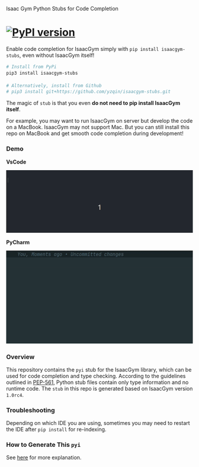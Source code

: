 Isaac Gym Python Stubs for Code Completion

[![PyPI version](https://badge.fury.io/py/isaacgym-stubs.svg)](https://badge.fury.io/py/isaacgym-stubs)
==========================================

Enable code completion for IsaacGym simply with `pip install isaacgym-stubs`, even without IsaacGym itself!

```bash
# Install from PyPi
pip3 install isaacgym-stubs

# Alternatively, install from Github
# pip3 install git+https://github.com/yzqin/isaacgym-stubs.git
```

The magic of `stub` is that you even **do not need to pip install IsaacGym itself**.

For example, you may want to run IsaacGym on server but develop the code on a MacBook.
IsaacGym may not support Mac. But you can still install this repo on MacBook and get smooth code completion during
development!

### Demo

**VsCode**

![VsCode Demo](files/vscode.gif)

**PyCharm**

![PyCharm Demo](files/pycharm.gif)

### Overview

This repository contains the `pyi` stub for the IsaacGym library, which can be used for code completion and type
checking.
According to the guidelines outlined in [PEP-561](https://peps.python.org/pep-0561/), Python stub files contain only
type information and no runtime code.
The `stub` in this repo is generated based on IsaacGym version `1.0rc4`.

### Troubleshooting

Depending on which IDE you are using, sometimes you may need to restart the IDE after `pip install` for re-indexing.

### How to Generate This `pyi`

See [here](./STUB.md) for more explanation.

